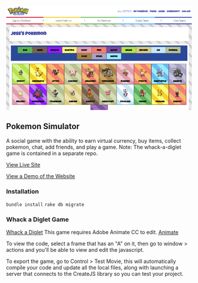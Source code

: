 ![Pokemon Simulator Website](pokemon-simulator-screenshot.png?raw=true "Pokemon Simulator")

## Pokemon Simulator

A social game with the ability to earn virtual currency, buy items, collect pokemon, chat, add friends, and play a game. Note: The whack-a-diglet game is contained in a separate repo.

[View Live Site](https://pokemonsimulator.herokuapp.com/)

[View a Demo of the Website](https://www.youtube.com/watch?v=n9fnJrin_lM&t=2s)

### Installation 

`bundle install` `rake db migrate`

### Whack a Diglet Game

[Whack a Diglet](https://github.com/jessijoke/whack-a-diglet)
This game requires Adobe Animate CC to edit. [Animate](https://www.adobe.com/products/animate.html)

To view the code, select a frame that has an "A" on it, then go to window > actions and you'll be able to view and edit the javascript.

To export the game, go to Control > Test Movie, this will automatically compile your code and update all the local files, along with launching a server that connects to the CreateJS library so you can test your project.